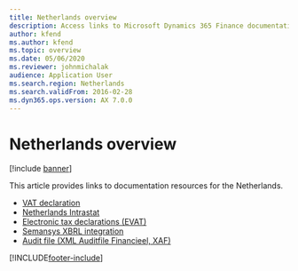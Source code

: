 ```yaml
---
title: Netherlands overview
description: Access links to Microsoft Dynamics 365 Finance documentation resources for the Netherlands, including links to resources about electronic tax declarations.
author: kfend
ms.author: kfend
ms.topic: overview
ms.date: 05/06/2020
ms.reviewer: johnmichalak
audience: Application User
ms.search.region: Netherlands
ms.search.validFrom: 2016-02-28
ms.dyn365.ops.version: AX 7.0.0
---
```


# Netherlands overview

[!include [banner](../../includes/banner.md)]

This article provides links to documentation resources for the Netherlands. 

- [VAT declaration](../emea-nl-VAT-declaration.md)
- [Netherlands Intrastat](emea-nl-intrastat.md)
- [Electronic tax declarations (EVAT)](../tasks/nl-00010-electronic-tax-declarations-evat.md)
- [Semansys XBRL integration](nl-00003-semansys-xbrl-integration.md)
- [Audit file (XML Auditfile Financieel, XAF)](emea-nl-audit-file.md)


[!INCLUDE[footer-include](../../../includes/footer-banner.md)]
